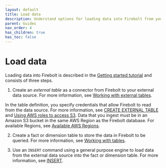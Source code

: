 ```yaml
---
layout: default
title: Load data
description: Understand options for loading data into Firebolt from your data lake.
parent: Guides
nav_order: 4
has_children: true
has_toc: false
---
```


# Load data

Loading data into Firebolt is described in the [Getting started tutorial](../getting-started.md) and consists of three steps.

1. Create an *external table* as a connector from Firebolt to your external data source. For more information, see [Working with external tables](working-with-external-tables.md).  

  In the table definition, you specify credentials that allow Firebolt to read from the data source. For more information, see [CREATE EXTERNAL TABLE](../../sql_reference/commands/data-definition/create-external-table.md) and [Using AWS roles to access S3](configuring-aws-role-to-access-amazon-s3.md). Data that you ingest must be in an Amazon S3 bucket in the same AWS Region as the Firebolt database. For available Regions, see [Available AWS Regions](../../Reference/available-regions.md).

2. Create a fact or dimension table to store the data in Firebolt to be queried. For more information, see [Working with tables](../../Overview/working-with-tables/working-with-tables.md).  

3. Use an `INSERT` command using a general purpose engine to load data from the external data source into the fact or dimension table. For more information, see [INSERT](../../sql_reference/commands/data-management/insert.md).

<!-- For information about using Apache Airflow to incrementally load data chronologically, see [Incrementally loading data with Airflow](incrementally-loading-data.md). -->
